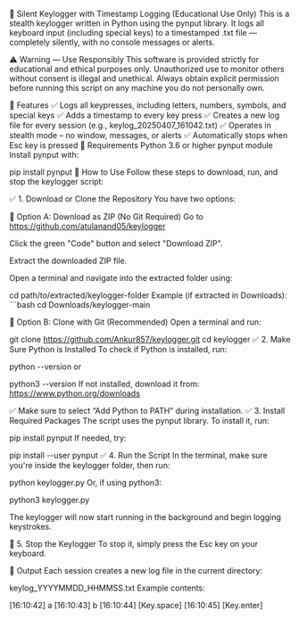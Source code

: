 🔐 Silent Keylogger with Timestamp Logging (Educational Use Only)
This is a stealth keylogger written in Python using the pynput library. It logs all keyboard input (including special keys) to a timestamped .txt file — completely silently, with no console messages or alerts.

⚠️ Warning — Use Responsibly
This software is provided strictly for educational and ethical purposes only.
Unauthorized use to monitor others without consent is illegal and unethical.
Always obtain explicit permission before running this script on any machine you do not personally own.

🧩 Features
✅ Logs all keypresses, including letters, numbers, symbols, and special keys
✅ Adds a timestamp to every key press
✅ Creates a new log file for every session (e.g., keylog_20250407_161042.txt)
✅ Operates in stealth mode – no window, messages, or alerts
✅ Automatically stops when Esc key is pressed
🔧 Requirements
Python 3.6 or higher
pynput module
Install pynput with:

pip install pynput
🚀 How to Use
Follow these steps to download, run, and stop the keylogger script:

✅ 1. Download or Clone the Repository
You have two options:

🔹 Option A: Download as ZIP (No Git Required)
Go to https://github.com/atulanand05/keylogger

Click the green "Code" button and select "Download ZIP".

Extract the downloaded ZIP file.

Open a terminal and navigate into the extracted folder using:

cd path/to/extracted/keylogger-folder
Example (if extracted in Downloads): ```bash cd Downloads/keylogger-main

🔹 Option B: Clone with Git (Recommended) Open a terminal and run:

git clone https://github.com/Ankur857/keylogger.git
cd keylogger
✅ 2. Make Sure Python is Installed To check if Python is installed, run:

python --version
or

python3 --version
If not installed, download it from: https://www.python.org/downloads

✅ Make sure to select “Add Python to PATH” during installation.
✅ 3. Install Required Packages The script uses the pynput library. To install it, run:

pip install pynput
If needed, try:

pip install --user pynput
✅ 4. Run the Script In the terminal, make sure you're inside the keylogger folder, then run:

python keylogger.py
Or, if using python3:

python3 keylogger.py

The keylogger will now start running in the background and begin logging keystrokes.

🛑 5. Stop the Keylogger To stop it, simply press the Esc key on your keyboard.

📁 Output
Each session creates a new log file in the current directory:

keylog_YYYYMMDD_HHMMSS.txt
Example contents:

[16:10:42] a
[16:10:43] b
[16:10:44] [Key.space]
[16:10:45] [Key.enter]
